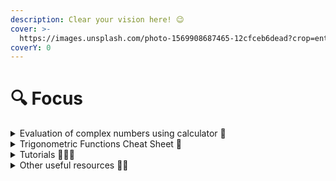 ```yaml
---
description: Clear your vision here! 😉
cover: >-
  https://images.unsplash.com/photo-1569908687465-12cfceb6dead?crop=entropy&cs=srgb&fm=jpg&ixid=M3wxOTcwMjR8MHwxfHNlYXJjaHw3fHxmb2N1c3xlbnwwfHx8fDE2OTUwNTE1MzN8MA&ixlib=rb-4.0.3&q=85
coverY: 0
---
```


# 🔍 Focus

<details>

<summary>Evaluation of complex numbers using calculator 🧮</summary>

[Click here](https://drive.google.com/file/d/1eJLCOz8bqmX2r7yjb7Z4B4MguILIsSZX/view?usp=drive_link)👈

</details>

<details>

<summary>Trigonometric Functions Cheat Sheet 📜</summary>

[Click here](https://drive.google.com/file/d/1v4BQgoQ9mIevjZrN0WSnY-0_gR-M6BND/view?usp=drive_link)👈

</details>

<details>

<summary>Tutorials 🧑🏽‍🏫</summary>

[Click here👈](https://drive.google.com/drive/folders/1MJTBleXBXkW4hGr2EhPfjOwW8-iKFp9C?usp=drive_link)

</details>

<details>

<summary>Other useful resources 🫶🏽</summary>

**Link 1:**  [Click here](https://drive.google.com/drive/folders/15lmIwNxSN__smcH-BvVyExRKjtHn1-rh?usp=drive_link)**👈**

**Link 2:** [Click here](https://drive.google.com/drive/folders/1ZAIKfu-eI4pwMpuDm8SOANL_RVt8XGti?usp=drive_link)👈

**Link 3:** [Click here](https://drive.google.com/drive/folders/1-7kBsv5heGfcYNvOKhq2hGcqclG5jRdo?usp=drive_link)**👈**

</details>
